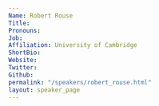 ```yaml
---
Name: Robert Rouse
Title: 
Pronouns:  
Job: 
Affiliation: University of Cambridge
ShortBio: 
Website: 
Twitter: 
Github: 
permalink: "/speakers/robert_rouse.html"
layout: speaker_page
---
```


